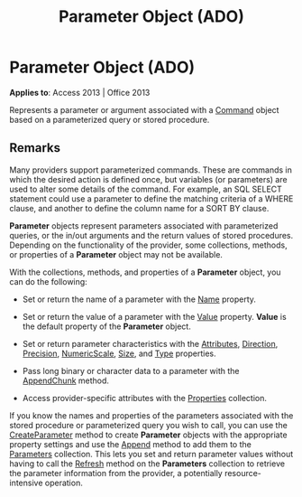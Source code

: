 ﻿---
title: Parameter Object (ADO)
TOCTitle: Parameter Object (ADO)
ms:assetid: 7577598e-3d0c-30c6-5f24-1cfe98791798
ms:mtpsurl: https://msdn.microsoft.com/library/JJ249481(v=office.15)
ms:contentKeyID: 48545676
ms.date: 09/18/2015
mtps_version: v=office.15
---

# Parameter Object (ADO)


**Applies to**: Access 2013 | Office 2013

Represents a parameter or argument associated with a [Command](command-object-ado.md) object based on a parameterized query or stored procedure.

## Remarks

Many providers support parameterized commands. These are commands in which the desired action is defined once, but variables (or parameters) are used to alter some details of the command. For example, an SQL SELECT statement could use a parameter to define the matching criteria of a WHERE clause, and another to define the column name for a SORT BY clause.

**Parameter** objects represent parameters associated with parameterized queries, or the in/out arguments and the return values of stored procedures. Depending on the functionality of the provider, some collections, methods, or properties of a **Parameter** object may not be available.

With the collections, methods, and properties of a **Parameter** object, you can do the following:

  - Set or return the name of a parameter with the [Name](name-property-ado.md) property.

  - Set or return the value of a parameter with the [Value](value-property-ado.md) property. **Value** is the default property of the **Parameter** object.

  - Set or return parameter characteristics with the [Attributes](attributes-property-ado.md), [Direction](direction-property-ado.md), [Precision](precision-property-ado.md), [NumericScale](numericscale-property-ado.md), [Size](size-property-ado.md), and [Type](type-property-ado.md) properties.

  - Pass long binary or character data to a parameter with the [AppendChunk](appendchunk-method-ado.md) method.

  - Access provider-specific attributes with the [Properties](properties-collection-ado.md) collection.

If you know the names and properties of the parameters associated with the stored procedure or parameterized query you wish to call, you can use the [CreateParameter](createparameter-method-ado.md) method to create **Parameter** objects with the appropriate property settings and use the [Append](append-method-ado.md) method to add them to the [Parameters](parameters-collection-ado.md) collection. This lets you set and return parameter values without having to call the [Refresh](refresh-method-ado.md) method on the **Parameters** collection to retrieve the parameter information from the provider, a potentially resource-intensive operation.

